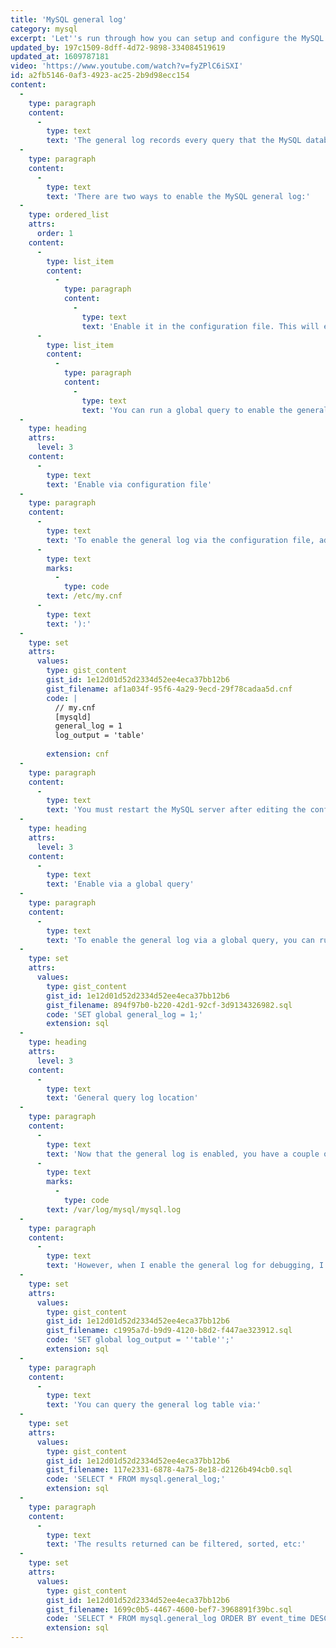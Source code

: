 ```yaml
---
title: 'MySQL general log'
category: mysql
excerpt: 'Let''s run through how you can setup and configure the MySQL general log.'
updated_by: 197c1509-8dff-4d72-9898-334084519619
updated_at: 1609787181
video: 'https://www.youtube.com/watch?v=fyZPlC6iSXI'
id: a2fb5146-0af3-4923-ac25-2b9d98ecc154
content:
  -
    type: paragraph
    content:
      -
        type: text
        text: 'The general log records every query that the MySQL database processes, with the parameters visible. This means you are able to see the values used in a bound query.'
  -
    type: paragraph
    content:
      -
        type: text
        text: 'There are two ways to enable the MySQL general log:'
  -
    type: ordered_list
    attrs:
      order: 1
    content:
      -
        type: list_item
        content:
          -
            type: paragraph
            content:
              -
                type: text
                text: 'Enable it in the configuration file. This will enable the general log when MySQL starts.'
      -
        type: list_item
        content:
          -
            type: paragraph
            content:
              -
                type: text
                text: 'You can run a global query to enable the general log while the MySQL server is running.'
  -
    type: heading
    attrs:
      level: 3
    content:
      -
        type: text
        text: 'Enable via configuration file'
  -
    type: paragraph
    content:
      -
        type: text
        text: 'To enable the general log via the configuration file, add the following to your configuration file (example path is '
      -
        type: text
        marks:
          -
            type: code
        text: /etc/my.cnf
      -
        type: text
        text: '):'
  -
    type: set
    attrs:
      values:
        type: gist_content
        gist_id: 1e12d01d52d2334d52ee4eca37bb12b6
        gist_filename: af1a034f-95f6-4a29-9ecd-29f78cadaa5d.cnf
        code: |
          // my.cnf
          [mysqld]
          general_log = 1
          log_output = 'table'
          
        extension: cnf
  -
    type: paragraph
    content:
      -
        type: text
        text: 'You must restart the MySQL server after editing the configuration file.'
  -
    type: heading
    attrs:
      level: 3
    content:
      -
        type: text
        text: 'Enable via a global query'
  -
    type: paragraph
    content:
      -
        type: text
        text: 'To enable the general log via a global query, you can run this query:'
  -
    type: set
    attrs:
      values:
        type: gist_content
        gist_id: 1e12d01d52d2334d52ee4eca37bb12b6
        gist_filename: 894f97b0-b220-42d1-92cf-3d9134326982.sql
        code: 'SET global general_log = 1;'
        extension: sql
  -
    type: heading
    attrs:
      level: 3
    content:
      -
        type: text
        text: 'General query log location'
  -
    type: paragraph
    content:
      -
        type: text
        text: 'Now that the general log is enabled, you have a couple options on where the log is written to. By default, it’s written to a log file located at: '
      -
        type: text
        marks:
          -
            type: code
        text: /var/log/mysql/mysql.log
  -
    type: paragraph
    content:
      -
        type: text
        text: 'However, when I enable the general log for debugging, I often have the output written to a table, so I can query it easily. To write the output to a table, you can run this global query:'
  -
    type: set
    attrs:
      values:
        type: gist_content
        gist_id: 1e12d01d52d2334d52ee4eca37bb12b6
        gist_filename: c1995a7d-b9d9-4120-b8d2-f447ae323912.sql
        code: 'SET global log_output = ''table'';'
        extension: sql
  -
    type: paragraph
    content:
      -
        type: text
        text: 'You can query the general log table via:'
  -
    type: set
    attrs:
      values:
        type: gist_content
        gist_id: 1e12d01d52d2334d52ee4eca37bb12b6
        gist_filename: 117e2331-6878-4a75-8e18-d2126b494cb0.sql
        code: 'SELECT * FROM mysql.general_log;'
        extension: sql
  -
    type: paragraph
    content:
      -
        type: text
        text: 'The results returned can be filtered, sorted, etc:'
  -
    type: set
    attrs:
      values:
        type: gist_content
        gist_id: 1e12d01d52d2334d52ee4eca37bb12b6
        gist_filename: 1699c0b5-4467-4600-bef7-3968891f39bc.sql
        code: 'SELECT * FROM mysql.general_log ORDER BY event_time DESC LIMIT 100;'
        extension: sql
---
```

